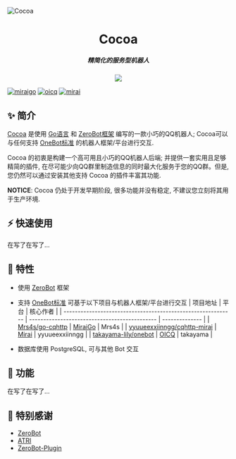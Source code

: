 ![Cocoa](https://socialify.git.ci/DaydreamCafe/Cocoa/image?description=1&font=KoHo&forks=1&issues=1&language=1&logo=https%3A%2F%2Fs2.loli.net%2F2022%2F07%2F22%2F3uMkKORiJLYPqQa.png&name=1&owner=1&pattern=Circuit%20Board&stargazers=1&theme=Light)
<div align="center">
	<h1>Cocoa</h1>
	<h5>精简化的服务型机器人</h5>
	<img src="https://count.getloli.com/get/@:DDC_Cocoa?theme=rule34" />
</div>

[![miraigo](https://img.shields.io/badge/OneBot-MiraiGo-green.svg?style=social&logo=appveyor)](https://github.com/Mrs4s/MiraiGo)
[![oicq](https://img.shields.io/badge/OneBot-OICQ-green.svg?style=social&logo=appveyor)](https://github.com/takayama-lily/oicq)
[![mirai](https://img.shields.io/badge/OneBot-Mirai-green.svg?style=social&logo=appveyor)](https://github.com/mamoe/mirai)

## ✨ 简介

[Cocoa](https://github.com/DaydreamCafe/Cocoa) 是使用 [Go语言](https://github.com/golang/go) 和 [ZeroBot框架](https://github.com/wdvxdr1123/ZeroBot) 编写的一款小巧的QQ机器人; Cocoa可以与任何支持 [OneBot标准](https://github.com/howmanybots/onebot) 的机器人框架/平台进行交互.

Cocoa 的初衷是构建一个高可用且小巧的QQ机器人后端; 并提供一套实用且足够精简的插件, 在尽可能少向QQ群里制造信息的同时最大化服务于您的QQ群。但是, 您仍然可以通过安装其他支持 Cocoa 的插件丰富其功能.

**NOTICE**: Cocoa 仍处于开发早期阶段, 很多功能并没有稳定, 不建议您立刻将其用于生产环境.

## ⚡️ 快速使用

在写了在写了...

## 🎯 特性

- 使用 [ZeroBot](https://github.com/wdvxdr1123/ZeroBot) 框架

- 支持 [OneBot标准](https://github.com/howmanybots/onebot) 可基于以下项目与机器人框架/平台进行交互
| 项目地址                                                     | 平台                                          | 核心作者       |
  | ------------------------------------------------------------ | --------------------------------------------- | -------------- |
  | [Mrs4s/go-cqhttp](https://github.com/Mrs4s/go-cqhttp)        | [MiraiGo](https://github.com/Mrs4s/MiraiGo)   | Mrs4s          |
  | [yyuueexxiinngg/cqhttp-mirai](https://github.com/yyuueexxiinngg/cqhttp-mirai) | [Mirai](https://github.com/mamoe/mirai)       | yyuueexxiinngg |
  | [takayama-lily/onebot](https://github.com/takayama-lily/onebot) | [OICQ](https://github.com/takayama-lily/oicq) | takayama       |

- 数据库使用 PostgreSQL, 可与其他 Bot 交互

## 🔖 功能

在写了在写了...

## 🎇 特别感谢

- [ZeroBot](https://github.com/wdvxdr1123/ZeroBot)
- [ATRI](https://github.com/Kyomotoi/ATRI)
- [ZeroBot-Plugin](https://github.com/FloatTech/ZeroBot-Plugin)
